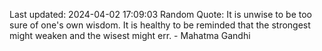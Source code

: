 Last updated: 2024-04-02 17:09:03
Random Quote: It is unwise to be too sure of one's own wisdom. It is healthy to be reminded that the strongest might weaken and the wisest might err. - Mahatma Gandhi